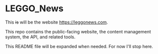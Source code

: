 # LEGGO_News

This ~~is~~ will be the website https://leggonews.com.

This repo contains the public-facing website, the content management system, the API, and related tools.

This README file will be expanded when needed.  For now I'll stop here.
